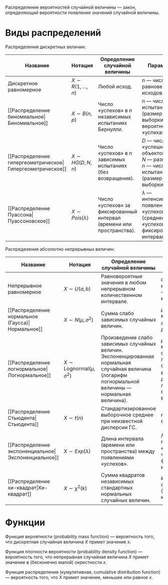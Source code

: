 Распределение вероятностей случайной величины — закон, определяющий вероятности появления значений случайной величины.

# Виды распределений

Распределения дискретных величин:

| Название                                                   | Нотация                 | Определение случайной величины                                        | Параметры                                                                                          |
| ---------------------------------------------------------- | ----------------------- | --------------------------------------------------------------------- | -------------------------------------------------------------------------------------------------- |
| Дискретное равномерное                                     | $X \sim R(1, \dots, n)$ | Любой исход.                                                          | $n$ — число равновероятных исходов.                                                                |
| [[Распределение биномиальное\|Биномиальное]]               | $X \sim B(n, p)$        | Число «успехов» в $n$ независимых испытаниях Бернулли.                | $n$ — число испытаний (размер выборки), $p$ — вероятность «успеха».                                |
| [[Распределение гипергеометрическое\|Гипергеометрическое]] | $X \sim HG(D, N, n)$    | Число «успехов» в $n$ зависимых испытаниях (без возвращения).         | $D$ — число «успешных» объектов в ГС, $N$ — размер ГС, $n$ — число испытаний (размер выборки).     |
| [[Распределение Пуассона\|Пуассоновское]]                  | $X \sim Pois(\lambda)$  | Число «успехов» за фиксированный интервал (времени или пространства). | $\lambda$ — интенсивность появления «успехов» (среднее число «успехов» за фиксированный интервал). |

Распределения абсолютно непрерывных величин:

| Название                                             | Нотация                                  | Определение случайной величины                                                                                                                            | Параметры                                                                                                                                |
| ---------------------------------------------------- | ---------------------------------------- | --------------------------------------------------------------------------------------------------------------------------------------------------------- | ---------------------------------------------------------------------------------------------------------------------------------------- |
| Непрерывное равномерное                              | $X \sim U(a, b)$                         | Равновероятные значения в любом непрерывном количественном интервале.                                                                                     | $a$ — нижняя граница интервала, $b$ — верхняя граница интервала.                                                                         |
| [[Распределение нормальное (Гаусса)\|Нормальное]]    | $X \sim N(\mu, \sigma^2)$                | Сумма слабо зависимых случайных величин.                                                                                                                  | $\mu$ — математическое ожидание ГС, $\sigma^2$ — дисперсия ГС.                                                                           |
| [[Распределение логнормальное\|Логнормальное]]       | $X \sim \text{Lognormal}(\mu, \sigma^2)$ | Произведение слабо зависимых случайных величин. Экспоненцированная нормальная случайная величина (логарифм логнормальной величины — нормальная величина). | $\mu$ — математическое ожидание ГС логарифмированной случайной величины, $\sigma^2$ — дисперсия ГС логарифмированной случайной величины. |
| [[Распределение Стьюдента\|Стьюдента]]               | $X \sim t(n)$                            | Стандартизированное выборочное среднее при неизвестной дисперсии ГС.                                                                                      | $n$ — число степеней свободы.                                                                                                            |
| [[Распределение экспоненциальное\|Экспоненциальное]] | $X \sim Exp(\lambda)$                    | Длина интервала (времени или пространства) между появлениями «успехов».                                                                                   | $\lambda$ — интенсивность появления «успехов» (среднее число «успехов» за фиксированный интервал).                                       |
| [[Распределение хи-квадрат\|Хи-квадрат]]             | $X \sim \chi^2(k)$                       | Сумма квадратов независимых стандартных нормальных случайных величин.                                                                                     | $k$ — число степеней свобод (суммируемых квадратов).                                                                                     |

# Функции

Функция вероятности (probability mass function) — вероятность того, что дискретная случайная величина $X$ примет значение $x$.

Функция плотности вероятности (probability density function) — вероятность того, что непрерывная случайная величина $X$ примет значение в (бесконечно малой) окрестности $x$.

Функция распределения (кумулятивная, cumulative distribution function) — вероятность того, что $X$ примет значение, меньшее или равное $x$.
